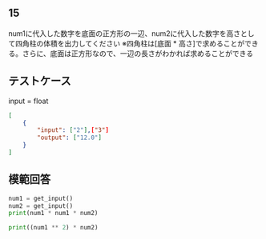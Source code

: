 ## 15

num1に代入した数字を底面の正方形の一辺、num2に代入した数字を高さとして四角柱の体積を出力してください
※四角柱は[底面 * 高さ]で求めることができる。さらに、底面は正方形なので、一辺の長さがわかれば求めることができる
## テストケース
input = float
```json
[
	{
		"input": ["2"],["3"]
		"output": ["12.0"]
	}
]
```

## 模範回答
```python
num1 = get_input()
num2 = get_input()
print(num1 * num1 * num2)

print((num1 ** 2) * num2)
```